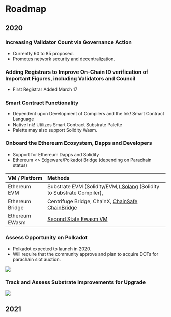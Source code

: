 # Roadmap

## 2020

### Increasing Validator Count via Governance Action 

* Currently 60 to 85 proposed.
* Promotes network security and decentralization. 

### Adding Registrars to Improve On-Chain ID verification of Important Figures, including Validators and Council

* First Registrar Added March 17

### Smart Contract Functionality 

* Dependent upon Development of Compilers and the Ink! Smart Contract Language
* Native Ink! Utilizes Smart Contract Substrate Palette
* Palette may also support Solidity Wasm.

### Onboard the Ethereum Ecosystem, Dapps and Developers 

* Support for Ethereum Dapps and Solidity
* Ethereum &lt;&gt; Edgeware/Polkadot Bridge \(depending on Parachain status\)

| VM / Platform | Methods |
| :--- | :--- |
| Ethereum EVM | Substrate EVM \(Solidity/EVM,\)[ Solang](https://github.com/hyperledger-labs/solang) \(Solidity to Substrate Compiler\),  |
| Ethereum Bridge | Centrifuge Bridge, ChainX, [ChainSafe ChainBridge](https://github.com/ChainSafe/ChainBridgeV2) |
| Ethereum EWasm | [Second State Ewasm VM](https://github.com/second-state/substrate-ewasm) |

### Assess Opportunity on Polkadot 

* Polkadot expected to launch in 2020.
* Will require that the community approve and plan to acquire DOTs for parachain slot auction.

![](../.gitbook/assets/image%20%2810%29.png)

### Track and Assess Substrate Improvements for Upgrade

![](../.gitbook/assets/image%20%283%29.png)

## 2021
